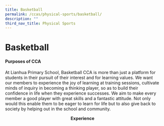 ```yaml
---
title: Basketball
permalink: /ccas/physical-sports/basketball/
description: ""
third_nav_title: Physical Sports
---
```

# Basketball

#### Purposes of CCA

At Lianhua Primary School, Basketball CCA is more than just a platform for students in their pursuit of their interest and for learning values. We want our members to experience the joy of learning at training sessions, cultivate minds of inquiry in becoming a thinking player, so as to build their confidence in life when they experience successes. We aim to make every member a good player with great skills and a fantastic attitude. Not only would this enable them to be eager to learn for life but to also give back to society by helping out in the school and community.

  

<center><b>Experience</b></center>